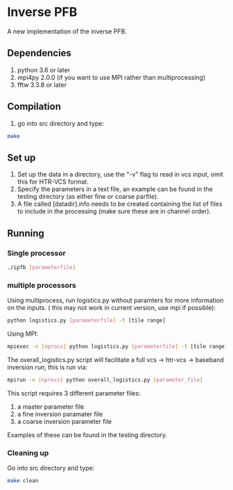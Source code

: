# Inverse PFB

A new implementation of the inverse PFB.

## Dependencies
1. python 3.6 or later
2. mpi4py 2.0.0 (if you want to use MPI rather than multiprocessing)
3. fftw 3.3.8 or later

## Compilation
1. go into src directory and type:
```bash
make
```
## Set up
1. Set up the data in a directory, use the "-v" flag to read in vcs input, omit this for HTR-VCS format.
2. Specify the parameters in a text file, an example can be found in the testing directory (as either fine or coarse parfile).
3. A file called \[datadir\].info needs to be created containing the list of files to include in the processing (make sure these are in channel order).
## Running
### Single processor
```bash
./ipfb [parameterfile]
```
### multiple processors
Using multiprocess, run logistics.py without paramters for more information on the inputs. ( this may not work in current version, use mpi if possible):
```bash
python logistics.py [parameterfile] -t [tile range]
```
Using MPI:
```bash
mpiexec -n [nprocs] python logistics.py [parameterfile] -t [tile range] -m
```
The overall_logistics.py script will facilitate a full vcs -> htr-vcs -> baseband inversion run, this is run via:
```bash
mpirun -n [nprocs] python overall_logistics.py [parameter_file]
```
This script requires 3 different parameter files: 
1. a master parameter file
2. a fine inversion paramater file
3. a coarse inversion parameter file

Examples of these can be found in the testing directory.

### Cleaning up
Go into src directory and type:
```bash
make clean
```
